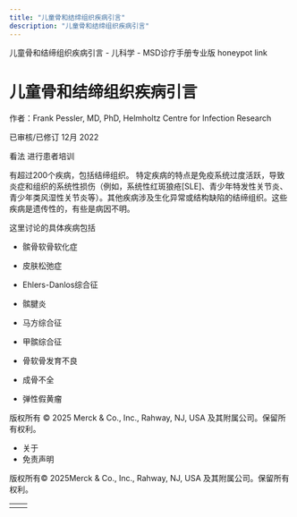 ```yaml
---
title: "儿童骨和结缔组织疾病引言"
description: "儿童骨和结缔组织疾病引言"
---
```


﻿儿童骨和结缔组织疾病引言 \- 儿科学 \- MSD诊疗手册专业版 honeypot link

# 儿童骨和结缔组织疾病引言

作者：Frank Pessler, MD, PhD, Helmholtz Centre for Infection Research

已审核/已修订 12月 2022

看法 进行患者培训

有超过200个疾病，包括结缔组织。 特定疾病的特点是免疫系统过度活跃，导致炎症和组织的系统性损伤（例如，系统性红斑狼疮\[SLE\]、青少年特发性关节炎、青少年类风湿性关节炎等）。其他疾病涉及生化异常或结构缺陷的结缔组织。这些疾病是遗传性的，有些是病因不明。

这里讨论的具体疾病包括

- 髌骨软骨软化症

- 皮肤松弛症

- Ehlers-Danlos综合征

- 髌腱炎

- 马方综合征

- 甲髌综合征

- 骨软骨发育不良

- 成骨不全

- 弹性假黄瘤




版权所有 © 2025
Merck & Co., Inc., Rahway, NJ, USA 及其附属公司。保留所有权利。

- 关于
- 免责声明

版权所有© 2025Merck & Co., Inc., Rahway, NJ, USA 及其附属公司。保留所有权利。

|     |     |
| --- | --- |
|  |  |